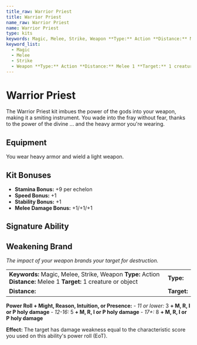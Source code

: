 ```yaml
---
title_raw: Warrior Priest
title: Warrior Priest
name_raw: Warrior Priest
name: Warrior Priest
type: kits
keywords: Magic, Melee, Strike, Weapon **Type:** Action **Distance:** Melee 1 **Target:** 1 creature or object
keyword_list:
  - Magic
  - Melee
  - Strike
  - Weapon **Type:** Action **Distance:** Melee 1 **Target:** 1 creature or object
---
```


# Warrior Priest

The Warrior Priest kit imbues the power of the gods into your weapon, making it a smiting instrument. You wade into the fray without fear, thanks to the power of the divine ... and the heavy armor you're wearing.

## Equipment

You wear heavy armor and wield a light weapon.

## Kit Bonuses

- **Stamina Bonus:** +9 per echelon
- **Speed Bonus:** +1
- **Stability Bonus:** +1
- **Melee Damage Bonus:** +1/+1/+1

## Signature Ability

## Weakening Brand

*The impact of your weapon brands your target for destruction.*

|                                                                                                                    |             |
| :----------------------------------------------------------------------------------------------------------------- | :---------- |
| **Keywords:** Magic, Melee, Strike, Weapon **Type:** Action **Distance:** Melee 1 **Target:** 1 creature or object | **Type:**   |
| **Distance:**                                                                                                      | **Target:** |

**Power Roll + Might, Reason, Intuition, or Presence:** - *11 or lower:* 3 **+ M, R, I or P holy damage** - *12-16:* 5 **+ M, R, I or P holy damage** - *17+:* 8 **+ M, R, I or P holy damage**

**Effect:** The target has damage weakness equal to the characteristic score you used on this ability's power roll (EoT).
